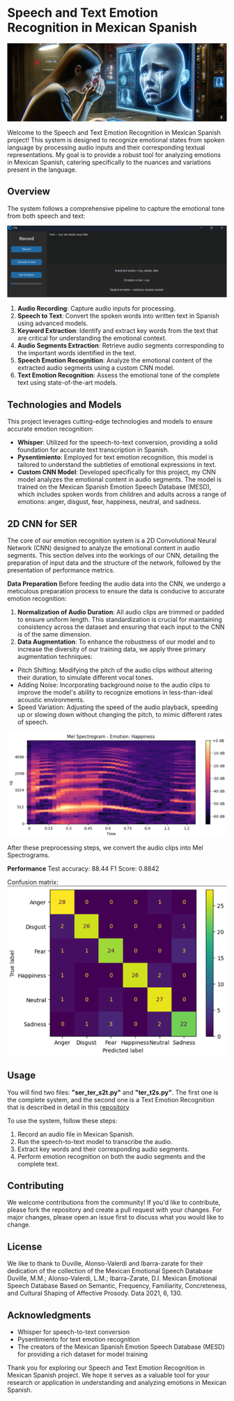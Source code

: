 # **Speech and Text Emotion Recognition in Mexican Spanish**

![](assets/emotion.jpg)

Welcome to the Speech and Text Emotion Recognition in Mexican Spanish project! This system is designed to recognize emotional states from spoken language by processing audio inputs and their corresponding textual representations. My goal is to provide a robust tool for analyzing emotions in Mexican Spanish, catering specifically to the nuances and variations present in the language.

## Overview

The system follows a comprehensive pipeline to capture the emotional tone from both speech and text:

![](assets/window.png)

1. **Audio Recording**: Capture audio inputs for processing.
2. **Speech to Text**: Convert the spoken words into written text in Spanish using advanced models.
3. **Keyword Extraction**: Identify and extract key words from the text that are critical for understanding the emotional context.
4. **Audio Segments Extraction**: Retrieve audio segments corresponding to the important words identified in the text.
5. **Speech Emotion Recognition**: Analyze the emotional content of the extracted audio segments using a custom CNN model.
6. **Text Emotion Recognition**: Assess the emotional tone of the complete text using state-of-the-art models.

## Technologies and Models

This project leverages cutting-edge technologies and models to ensure accurate emotion recognition:

- **Whisper**: Utilized for the speech-to-text conversion, providing a solid foundation for accurate text transcription in Spanish.
- **Pysentimiento**: Employed for text emotion recognition, this model is tailored to understand the subtleties of emotional expressions in text.
- **Custom CNN Model**: Developed specifically for this project, my CNN model analyzes the emotional content in audio segments. The model is trained on the Mexican Spanish Emotion Speech Database (MESD), which includes spoken words from children and adults across a range of emotions: anger, disgust, fear, happiness, neutral, and sadness.

## 2D CNN for SER

The core of our emotion recognition system is a 2D Convolutional Neural Network (CNN) designed to analyze the emotional content in audio segments. This section delves into the workings of our CNN, detailing the preparation of input data and the structure of the network, followed by the presentation of performance metrics.

**Data Preparation**
Before feeding the audio data into the CNN, we undergo a meticulous preparation process to ensure the data is conducive to accurate emotion recognition:

1. **Normalization of Audio Duration**: All audio clips are trimmed or padded to ensure uniform length. This standardization is crucial for maintaining consistency across the dataset and ensuring that each input to the CNN is of the same dimension.
2. **Data Augmentation**: To enhance the robustness of our model and to increase the diversity of our training data, we apply three primary augmentation techniques:
* Pitch Shifting: Modifying the pitch of the audio clips without altering their duration, to simulate different vocal tones.
* Adding Noise: Incorporating background noise to the audio clips to improve the model's ability to recognize emotions in less-than-ideal acoustic environments.
* Speed Variation: Adjusting the speed of the audio playback, speeding up or slowing down without changing the pitch, to mimic different rates of speech.

![](assets/spectogram.png)

After these preprocessing steps, we convert the audio clips into Mel Spectrograms.

**Performance**
Test accuracy: 88.44
F1 Score: 0.8842

Confusion matrix:
![](assets/confusion_matrix.png)


## Usage

You will find two files: **"ser_ter_s2t.py"** and **"ter_t2s.py"**. The first one is the complete system, and the second one is a Text Emotion Recognition that is described in detail in this [repository](https://github.com/alxmares/ter_pysentimiento/edit/master/README.md)

To use the system, follow these steps:

1. Record an audio file in Mexican Spanish.
2. Run the speech-to-text model to transcribe the audio.
3. Extract key words and their corresponding audio segments.
4. Perform emotion recognition on both the audio segments and the complete text.


## Contributing

We welcome contributions from the community! If you'd like to contribute, please fork the repository and create a pull request with your changes. For major changes, please open an issue first to discuss what you would like to change.

## License

We like to thank to Duville, Alonso-Valerdi and Ibarra-zarate for their dedication of the collection of the Mexican Emotional Speech Database Duville, M.M.; Alonso-Valerdi, L.M.; Ibarra-Zarate, D.I. Mexican Emotional Speech Database Based on Semantic, Frequency, Familiarity, Concreteness, and Cultural Shaping of Affective Prosody. Data 2021, 6, 130.

## Acknowledgments

- Whisper for speech-to-text conversion
- Pysentimiento for text emotion recognition
- The creators of the Mexican Spanish Emotion Speech Database (MESD) for providing a rich dataset for model training

Thank you for exploring our Speech and Text Emotion Recognition in Mexican Spanish project. We hope it serves as a valuable tool for your research or application in understanding and analyzing emotions in Mexican Spanish.
